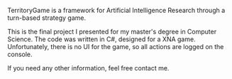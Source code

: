 TerritoryGame is a framework for Artificial Intelligence Research through a turn-based strategy game.

This is the final project I presented for my master's degree in Computer Science. The code was written in C#, designed for a XNA game. Unfortunately, there is no UI for the game, so all actions are logged on the console.

If you need any other information, feel free contact me.
